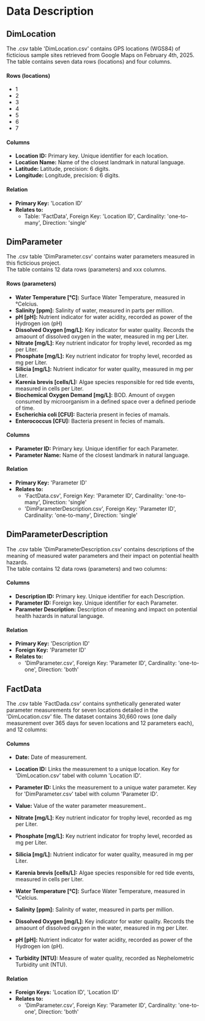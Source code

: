 # Data Description
## DimLocation
The .csv table 'DimLocation.csv' contains GPS locations (WGS84) of ficticious sample sites retrieved from Google Maps on February 4th, 2025.<br>
The table contains seven data rows (locations) and four columns.
#### Rows (locations)
* 1
* 2
* 3
* 4
* 5
* 6
* 7
#### Columns
* **Location ID:** Primary key. Unique identifier for each location.
* **Location Name:** Name of the closest landmark in natural language.
* **Latitude:** Latitude, precision: 6 digits.
* **Longitude:** Longitude, precision: 6 digits.
#### Relation
* **Primary Key:** 'Location ID'
* **Relates to:**
  * Table: 'FactData', Foreign Key: 'Location ID', Cardinality: 'one-to-many', Direction: 'single'

## DimParameter
The .csv table 'DimParameter.csv' contains water parameters measured in this ficticious project.<br>
The table contains 12 data rows (parameters) and xxx columns.
#### Rows (parameters)
* **Water Temperature [°C]:** Surface Water Temperature, measured in °Celcius.
* **Salinity [ppm]:** Salinity of water, measured in parts per million.
* **pH [pH]:** Nutrient indicator for water acidity, recorded as power of the Hydrogen ion (pH)
* **Dissolved Oxygen [mg/L]:** Key indicator for water quality. Records the amaount of dissolved oxygen in the water, measured in mg per Liter.
* **Nitrate [mg/L]:** Key nutrient indicator for trophy level, recorded as mg per Liter.
* **Phosphate [mg/L]:** Key nutrient indicator for trophy level, recorded as mg per Liter.
* **Silicia [mg/L]:** Nutrient indicator for water quality, measured in mg per Liter.
* **Karenia brevis [cells/L]:** Algae species responsible for red tide events, measured in cells per Liter.
* **Biochemical Oxygen Demand [mg/L]:** BOD. Amount of oxygen consumed by microorganism in a defined space over a defined periode of time.
* **Escherichia coli [CFU]:** Bacteria present in fecies of mamals.
* **Enterococcus [CFU]:** Bacteria present in fecies of mamals.
#### Columns
* **Parameter ID:** Primary key. Unique identifier for each Parameter.
* **Parameter Name:** Name of the closest landmark in natural language.
#### Relation
* **Primary Key:** 'Parameter ID'
* **Relates to:**
  * 'FactData.csv', Foreign Key: 'Parameter ID', Cardinality: 'one-to-many', Direction: 'single'
  * 'DimParameterDescription.csv', Foreign Key: 'Parameter ID', Cardinality: 'one-to-many', Direction: 'single'
 
## DimParameterDescription
The .csv table 'DimParameterDescription.csv' contains descriptions of the meaning of measured water parameters and their impact on potential health hazards.<br>
The table contains 12 data rows (parameters) and two columns:
#### Columns
* **Description ID:** Primary key. Unique identifier for each Description.
* **Parameter ID:** Foreign key. Unique identifier for each Parameter.
* **Parameter Description:** Description of meaning and impact on potential health hazards in natural language.
#### Relation
* **Primary Key:** 'Description ID'
* **Foreign Key:** 'Parameter ID'
* **Relates to:**
  * 'DimParameter.csv', Foreign Key: 'Parameter ID', Cardinality: 'one-to-one', Direction: 'both'

## FactData
The .csv table 'FactDada.csv' contains synthetically generated water parameter measurements for seven locations detailed in the 'DimLocation.csv' file. The dataset contains 30,660 rows (one daily measurement over 365 days for seven locations and 12 parameters each), and 12 columns:
#### Columns
* **Date:** Date of measurement.
* **Location ID:** Links the measurement to a unique location. Key for 'DimLocation.csv' tabel with column 'Location ID'.
* **Parameter ID:** Links the measurement to a unique water parameter. Key for 'DimParameter.csv' tabel with column 'Parameter ID'.
* **Value:** Value of the water parameter measurement..



* **Nitrate [mg/L]:** Key nutrient indicator for trophy level, recorded as mg per Liter.
* **Phosphate [mg/L]:** Key nutrient indicator for trophy level, recorded as mg per Liter.
* **Silicia [mg/L]:** Nutrient indicator for water quality, measured in mg per Liter.
* **Karenia brevis [cells/L]:** Algae species responsible for red tide events, measured in cells per Liter.
* **Water Temperature [°C]:** Surface Water Temperature, measured in °Celcius.
* **Salinity [ppm]:** Salinity of water, measured in parts per million.
* **Dissolved Oxygen [mg/L]:** Key indicator for water quality. Records the amaount of dissolved oxygen in the water, measured in mg per Liter.
* **pH [pH]:** Nutrient indicator for water acidity, recorded as power of the Hydrogen ion (pH).
* **Turbidity [NTU]:** Measure of water quality, recorded as Nephelometric Turbidity unit (NTU).
#### Relation
* **Foreign Keys:** 'Location ID', 'Location ID'
* **Relates to:**
  * 'DimParameter.csv', Foreign Key: 'Parameter ID', Cardinality: 'one-to-one', Direction: 'both'
